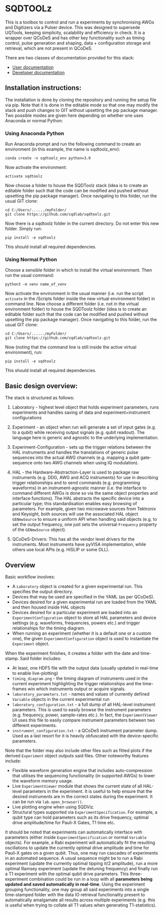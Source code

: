 # SQDTOOLz

This is a toolbox to control and run a experiments by synchronising AWGs and Digitizers via a Pulser device. This was designed to supersede UQTools, keeping simplicity, scalability and efficiency in check. It is a wrapper over QCoDeS and has other key functionality such as timing control, pulse generation and shaping, data + configuration storage and retrieval, which are not present in QCoDeS.

There are two classes of documentation provided for this stack:

- [User documentation](docs/User/Readme.md)
- [Developer documentation](docs/Developer/Readme.md)


## Installation instructions:

The installation is done by cloning the repository and running the setup file via pip. Note that it is done in the editable mode so that one may modify the stack and push changes to GIT without upsetting the pip package manager. Two possible modes are given here depending on whether one uses Anaconda or normal Python:

### Using Anaconda Python

Run Anaconda prompt and run the following command to create an environment (in this example, the name is sqdtoolz_env):

```
conda create -n sqdtoolz_env python=3.9
```

Now activate the environment:

```
activate sqdtoolz
```

Now choose a folder to house the SQDToolz stack (idea is to create an editable folder such that the code can be modified and pushed without upsetting the pip package manager). Once navigating to this folder, run the usual GIT clone:

```
cd C:/Users/....../myFolder/
git clone https://github.com/sqdlab/sqdtoolz.git
```

Now there is a sqdtoolz folder in the current directory. Do not enter this new folder. Simply run:

```
pip install -e sqdtoolz
```

This should install all required dependencies.

### Using Normal Python

Choose a sensible folder in which to install the virtual environment. Then run the usual command:

```
python3 -m venv name_of_venv
```

Now activate the environment in the usual manner (i.e. run the script `activate` in the /Scripts folder inside the new virtual environment folder) in command line. Now choose a different folder (i.e. not in the virtual environment folder) to house the SQDToolz folder (idea is to create an editable folder such that the code can be modified and pushed without upsetting the pip package manager). Once navigating to this folder, run the usual GIT clone:

```
cd C:/Users/....../myFolder/
git clone https://github.com/sqdlab/sqdtoolz.git
```

Now (noting that the command line is still inside the active virtual environment), run:

```
pip install -e sqdtoolz
```
This should install all required dependencies.

## Basic design overview:

The stack is structured as follows:

1. Laboratory - highest level object that holds experiment parameters, runs experiments and handles saving of data and experiment+instrument configurations

2. Experiment - an object when run will generate a set of input gates (e.g. to a qubit) while receiving output signals (e.g. qubit readout). The language here is generic and agnostic to the underlying implementation.

3. Experiment-Configuration - sets up the trigger relations between the HAL instruments and handles the translations of generic pulse sequences into the actual AWG channels (e.g. mapping a qubit gate-sequence onto two AWG channels when using IQ modulation).

4. HAL - the Hardware-Abstraction-Layer is used to package raw instruments (e.g. DDG, AWG and ACQ instruments) for use in describing trigger relationships and to send commands (e.g. programming waveforms) in an instrument-agnostic manner (i.e. the interface to command different AWGs is done so via the same object properties and interface functions). The HAL abstracts the specific device into a particular type; this standardisation enables easy browsing of parameters. For example, given two microwave sources from Tektronix and Keysight, both sources will use the associated HAL object `GENmwSource` to ensure a uniform API when handling said objects (e.g. to set the output frequency, one just sets the universal `Frequency` property of the `GENmwSource` object).

5. QCoDeS-Drivers: This has all the vendor level drivers for the instruments. Most instruments have pyVISA implementation, while others use local APIs (e.g. HiSLIP or some DLL).

## Overview

Basic workflow involves:

- A `Laboratory` object is created for a given experimental run. This specifies the output directory.
- Devices that may be used are specified in the YAML (as per QCoDeS).
- Devices desired for a given experimental run are loaded from the YAML and then housed inside HAL objects
- Devices desired for a particular experiment are loaded into an `ExperimentConfiguration` object to store all HAL parameters and device settings (e.g. waveforms, frequencies, powers etc.) and trigger relationships for the timing diagram.
- When running an experiment (whether it is a default one or a custom one), the given `ExperimentConfiguration` object is used to instantiate the `Experiment` object.

When the experiment finishes, it creates a folder with the date and time-stamp. Said folder includes:

- At least, one HDF5 file with the output data (usually updated in real-time to enable live-plotting)
- `timing_diagram.png` - the timing diagram of instruments used in the current experiment highlighting the trigger relationships and the time-frames win which instruments output or acquire signals.
- `laboratory_parameters.txt` - names and values of currently defined `Variable` objects in the current experimental run
- `laboratory_configuration.txt` - a full dump of all HAL-level instrument parameters. This is used to easily browse the instrument parameters (e.g. frequency, power, sample-rates etc.). In fact, the `ExperimentViewer` UI uses this file to easily compare instrument parameters between two different experiments.
- `instrument_configuration.txt` - a QCoDeS instrument parameter dump. Used as a last resort for it is heavily obfuscated with the device-specific parameters.

Note that the folder may also include other files such as fitted plots if the derived `Experiment` object outputs said files. Other noteworthy features include:

- Flexible waveform generation engine that includes auto-compression that utilises the sequencing functionality (in supported AWGs) to lower the waveform memory usage.
- Live `ExperimentViewer` module that shows the current state of all HAL-level parameters in the experiment. It is useful to help ensure that the desired instruments are in the correct states during the experiment. It can be run via `lab.open_browser()`.
- Live plotting engine when using SQDViz.
- Structural types supported via `ExperimentSpecification`. For example, a qubit type can hold parameters such as its drive frequency, optimal drive amplitude/time for Pauli-X Gates, T1 time etc.

It should be noted that experiments can automatically interface with parameters (either inside `ExperimentSpecification` or normal `Variable` objects). For example, a Rabi experiment will automatically fit the resulting oscillations to update the currently optimal drive amplitude and time for Pauli-X gates on a given qubit. Thus, one may run cascades of experiments in an automated sequence. A usual sequence might be to run a Rabi experiment (update the currently optimal tipping $\pi/2$ amplitude), run a more optimal Ramsey experiment (update the detuning frequency) and finally run a T1 experiment with the optimal qubit drive parameters. This three-experiment combination could be run in a loop with all **parameters being updated and saved automatically in real-time**. Using the experiment grouping functionality, one may group all said experiments into a single time-stamped folder with the data IO retrieval functionality present to automatically amalgamate all results across multiple experiments (e.g. this is useful when trying to collate all T1 values when generating T1-statistics).

